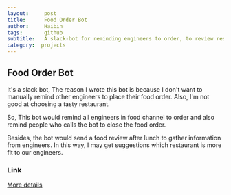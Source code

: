 ```yaml
---
layout:     post
title:      Food Order Bot
author:     Haibin
tags:		github
subtitle:  	A slack-bot for reminding engineers to order, to review restaurants
category:  projects
---
```


## Food Order Bot

It's a slack bot, The reason I wrote this bot is because I don't want to manually remind other engineers to place their food order. Also, I'm not good at choosing a tasty restaurant.  

So, This bot would remind all engineers in food channel to order and also remind people who calls the bot to close the food order.   

Besides, the bot would send a food review after lunch to gather information from engineers. In this way, I may get suggestions which restaurant is more fit to our engineers.

### Link
<a href="https://github.com/HarbinZhang/food-order-bot">More details</a>
